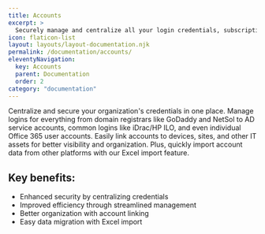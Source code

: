 ```yaml
---
title: Accounts
excerpt: >
  Securely manage and centralize all your login credentials, subscriptions, and support accounts in one place.
icon: flaticon-list
layout: layouts/layout-documentation.njk
permalink: /documentation/accounts/
eleventyNavigation:
  key: Accounts
  parent: Documentation
  order: 2
category: "documentation"
---
```


Centralize and secure your organization's credentials in one place. Manage logins for everything from domain registrars like GoDaddy and NetSol to AD service accounts, common logins like iDrac/HP ILO, and even individual Office 365 user accounts. Easily link accounts to devices, sites, and other IT assets for better visibility and organization. Plus, quickly import account data from other platforms with our Excel import feature.

## Key benefits:

- Enhanced security by centralizing credentials
- Improved efficiency through streamlined management
- Better organization with account linking
- Easy data migration with Excel import

<!--
1. [Domain registrars logins (GoDaddy, NetSol)](http://demo.itportal.com/v4/app/accounts/735/176)
2. [AD Service Accounts](http://demo.itportal.com/v4/app/accounts/735/147)
3. [Common Logins like iDrac/HP ILO](http://demo.itportal.com/v4/app/accounts/735/93)
4. [ESXi Login](http://demo.itportal.com/v4/app/accounts/735/176)
5. [Office 365 accounts for your users](http://demo.itportal.com/v4/app/contacts/735/317)
6. Link accounts to objects to show how they are related
7. Easily import from other platforms via excel
-->